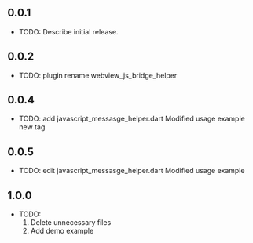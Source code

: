 ## 0.0.1

* TODO: Describe initial release.

## 0.0.2

* TODO: plugin rename webview_js_bridge_helper

## 0.0.4

* TODO:
    add javascript_messasge_helper.dart
    Modified usage example
    new tag

## 0.0.5

* TODO:
    edit javascript_messasge_helper.dart
    Modified usage example

## 1.0.0

* TODO:
    1. Delete unnecessary files
    2. Add demo example